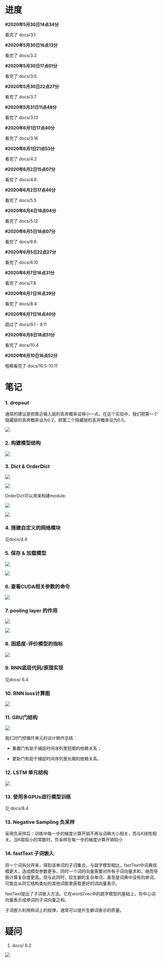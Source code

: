 <!--
 * @Author: Peng Tianhao
 * @Date: 2020-05-30 14:34:14
 * @LastEditTime: 2020-06-10 16:53:05
 * @LastEditors: Peng Tianhao
 * @Description: 学习笔记
 * @FilePath: \Dive-into-DL-PyTorch\README.md
 * @No Bugs Here!👇
--> 
# 进度

**#2020年5月30日14点34分**

看完了 docs/3.1

**#2020年5月30日16点13分**

看完了 docs/3.3

**#2020年5月30日17点01分**

看完了 docs/3.5

**#2020年5月30日22点27分**

看完了 docs/3.7

**#2020年5月31日11点48分**

看完了 docs/3.13

**#2020年6月1日17点40分**

看完了 docs/3.16

**#2020年6月1日21点53分**

看完了 docs/4.2

**#2020年6月2日15点07分**

看完了 docs/4.6

**#2020年6月2日17点46分**

看完了 docs/5.5

**#2020年6月4日18点04分**

看完了 docs/5.12

**#2020年6月5日18点07分**

看完了 docs/6.6

**#2020年6月5日22点27分**

看完了 docs/6.10

**#2020年6月7日16点31分**

看完了 docs/7.8

**#2020年6月7日16点39分**

看完了 docs/8.4

**#2020年6月7日16点40分**

跳过了 docs/9.1 - 9.11

**#2020年6月8日18点51分**

看完了 docs/10.4

**#2020年6月10日16点52分**

粗略看完了 docs/10.5-10.11

# 笔记

### 1. dropout

通常的建议是把靠近输入层的丢弃概率设得小一点。在这个实验中，我们把第一个隐藏层的丢弃概率设为0.2，把第二个隐藏层的丢弃概率设为0.5。

![](My_img/2020-06-02-17-44-39.png)

### 2. 构建模型结构

![](My_img/2020-06-01-21-09-54.png)

### 3. Dict & OrderDict

![](My_img/2020-06-01-21-22-42.png)

![](My_img/2020-06-01-21-22-56.png)

OrderDict可以用来构建module:

![](My_img/2020-06-01-21-25-11.png)

![](My_img/2020-06-01-21-36-09.png)

### 4. 搭建自定义的网络模块

见docs/4.4

### 5. 保存 & 加载模型

![](My_img/2020-06-02-15-01-40.png)

![](My_img/2020-06-02-15-03-14.png)

### 6. 查看CUDA相关参数的命令

![](My_img/2020-06-02-15-05-27.png)

### 7. pooling layer 的作用

![](My_img/2020-06-02-16-48-46.png)

![](My_img/2020-06-02-17-20-09.png)

### 8. 困惑度-评价模型的指标

![](My_img/2020-06-05-17-22-27.png)

### 9. RNN底层代码/原理实现

见docs/ 6.4 

### 10. RNN loss计算图

![](My_img/2020-06-05-17-55-27.png)


### 11. GRU门结构

![](My_img/2020-06-05-21-49-54.png)

我们对门控循环单元的设计稍作总结：

- 重置门有助于捕捉时间序列里短期的依赖关系；

- 更新门有助于捕捉时间序列里长期的依赖关系。

### 12. LSTM 单元结构

![](My_img/2020-06-05-22-08-01.png)

### 13. 使用多GPUs进行模型训练

见 docs/8.4

### 13. Negative Sampling 负采样

采用负采样后：训练中每一步的梯度计算开销不再与词典大小相关，而与K线性相关。当K取较小的常数时，负采样在每一步的梯度计算开销较小

### 14. fastText 子词嵌入

将一个词拆分开来，得到该单词的子词集合。与跳字模型相比，fastText中词典规模更大，造成模型参数更多，同时一个词的向量需要对所有子词向量求和，继而导致计算复杂度更高。但与此同时，较生僻的复杂单词，甚至是词典中没有的单词，可能会从同它结构类似的其他词那里获取更好的词向量表示。

fastText提出了子词嵌入方法。它在word2vec中的跳字模型的基础上，将中心词向量表示成单词的子词向量之和。

子词嵌入利用构词上的规律，通常可以提升生僻词表示的质量。

# 疑问

1. docs/ 6.2 

![](My_img/2020-06-05-16-23-22.png)

